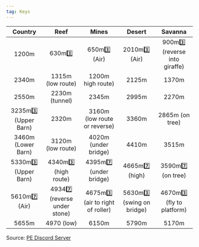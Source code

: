 ```yaml
---
tag: Keys
---
```

**Country** | **Reef** | **Mines** | **Desert** | **Savanna**  
:--: | :--: | :--: | :--: | :--:
 1200m |  630m3️⃣ |  650m3️⃣ (Air) | 2010m3️⃣ (Air) |  900m3️⃣ (reverse into giraffe)  
 2340m |  1315m (low route)  |  1200m high route) |  2125m |  1370m  
 2550m |  2230m (tunnel) |  2345m |  2995m |  2270m  
 3235m3️⃣ (Upper Barn) |  2320m |  3160m (low route or reverse) |  3360m |  2865m (on tree)  
 3460m (Lower Barn) |  3120m (low route) |  4020m (under bridge) |  4410m |  3515m  
 5330m3️⃣ (Upper Barn) |  4340m3️⃣ (high route) |  4395m7️⃣ (under bridge) |  4665m7️⃣ (high) |  3590m7️⃣ (on tree)  
 5610m7️⃣ (Air) |  49347️⃣ (reverse under stone) |  4675m3️⃣ (air to right of roller) |  5630m3️⃣ (swing on bridge) |  4670m3️⃣ (fly to platform)  
 5655m |  4970 (low) |  6150m |  5790m |  5170m  

Source: [PE Discord Server](https://discord.gg/w29PA2H3M4)
